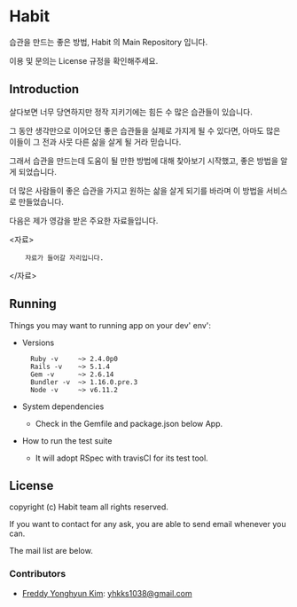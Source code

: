 # Habit

습관을 만드는 좋은 방법, Habit 의 Main Repository 입니다.

이용 및 문의는 License 규정을 확인해주세요.

## Introduction

살다보면 너무 당연하지만 정작 지키기에는 힘든 수 많은 습관들이 있습니다.

그 동안 생각만으로 이어오던 좋은 습관들을 실제로 가지게 될 수 있다면, 아마도 많은 이들이 그 전과 사뭇 다른 삶을 살게 될 거라 믿습니다.

그래서 습관을 만드는데 도움이 될 만한 방법에 대해 찾아보기 시작했고, 좋은 방법을 알게 되었습니다.

더 많은 사람들이 좋은 습관을 가지고 원하는 삶을 살게 되기를 바라며 이 방법을 서비스로 만들었습니다.

다음은 제가 영감을 받은 주요한 자료들입니다.

<자료>
    
        자료가 들어갈 자리입니다.
    
</자료>

## Running
Things you may want to running app on your dev' env':

* Versions

        Ruby -v     ~> 2.4.0p0
        Rails -v    ~> 5.1.4
        Gem -v      ~> 2.6.14
        Bundler -v  ~> 1.16.0.pre.3
        Node -v     ~> v6.11.2

* System dependencies
  - Check in the Gemfile and package.json below App.

* How to run the test suite
  - It will adopt RSpec with travisCI for its test tool.

## License
copyright (c) Habit team all rights reserved.

If you want to contact for any ask, you are able to send email whenever you can.

The mail list are below.

### Contributors
- [Freddy Yonghyun Kim](https://github.com/yhk1038): [yhkks1038@gmail.com](mailito://yhkks1038@gmail.com)
